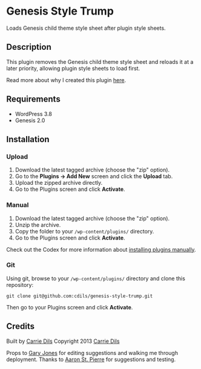 # Genesis Style Trump

Loads Genesis child theme style sheet after plugin style sheets.

## Description

This plugin removes the Genesis child theme style sheet and reloads it at a later priority, allowing plugin style sheets to load first.

Read more about why I created this plugin [here](http://www.carriedils.com/woocommerce-genesis-important-style/).

## Requirements
 * WordPress 3.8
 * Genesis 2.0

## Installation

### Upload

1. Download the latest tagged archive (choose the "zip" option).
2. Go to the __Plugins -> Add New__ screen and click the __Upload__ tab.
3. Upload the zipped archive directly.
4. Go to the Plugins screen and click __Activate__.

### Manual

1. Download the latest tagged archive (choose the "zip" option).
2. Unzip the archive.
3. Copy the folder to your `/wp-content/plugins/` directory.
4. Go to the Plugins screen and click __Activate__.

Check out the Codex for more information about [installing plugins manually](http://codex.wordpress.org/Managing_Plugins#Manual_Plugin_Installation).

### Git

Using git, browse to your `/wp-content/plugins/` directory and clone this repository:

`git clone git@github.com:cdils/genesis-style-trump.git`

Then go to your Plugins screen and click __Activate__.


## Credits

Built by [Carrie Dils](https://twitter.com/cdils)
Copyright 2013 [Carrie Dils](http://www.carriedils.com/)

Props to [Gary Jones](https://twitter.com/garyj) for editing suggestions and walking me through deployment. Thanks to [Aaron St. Pierre](https://twitter.com/ajsp) for suggestions and testing.